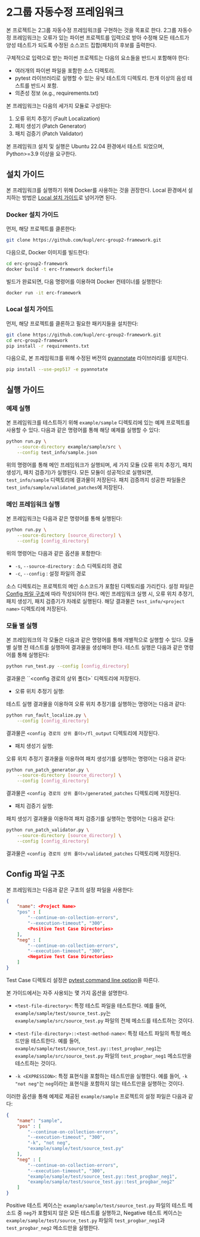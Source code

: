 # 2그룹 자동수정 프레임워크

본 프로젝트는 2그룹 자동수정 프레임워크를 구현하는 것을 목표로 한다. 2그룹 자동수정 프레임워크는 오류가 있는 파이썬 프로젝트를 입력으로 받아 수정해 모든 테스트가 양성 테스트가 되도록 수정된 소스코드 집합(패치)의 후보를 출력한다. 

구체적으로 입력으로 받는 파이썬 프로젝트는 다음의 요소들을 반드시 포함해야 한다:
- 여러개의 파이썬 파일을 포함한 소스 디렉토리.
- pytest 라이브러리로 실행할 수 있는 유닛 테스트의 디렉토리. 한개 이상의 음성 테스트를 반드시 포함.
- 의존성 정보 (e.g., requirements.txt)

본 프레임워크는 다음의 세가지 모듈로 구성된다:
1. 오류 위치 추정기 (Fault Localization)
2. 패치 생성기 (Patch Generator)
3. 패치 검증기 (Patch Validator)

본 프레임워크 설치 및 실행은 Ubuntu 22.04 환경에서 테스트 되었으며, Python>=3.9 이상을 요구한다.

## 설치 가이드

본 프레임워크를 실행하기 위해 Docker를 사용하는 것을 권장한다. Local 환경에서 설치하는 방법은 [Local 설치 가이드](#local-설치-가이드)로 넘어가면 된다.

### Docker 설치 가이드 

먼저, 해당 프로젝트를 클론한다:

```bash
git clone https://github.com/kupl/erc-group2-framework.git
```

다음으로, Docker 이미지를 빌드한다:

```bash
cd erc-group2-framework
docker build -t erc-framework dockerfile
```

빌드가 완료되면, 다음 명령어를 이용하여 Docker 컨테이너를 실행한다:

```bash
docker run -it erc-framework
```

### Local 설치 가이드

먼저, 해당 프로젝트를 클론하고 필요한 패키지들을 설치한다:

```bash
git clone https://github.com/kupl/erc-group2-framework.git
cd erc-group2-framework
pip install -r requirements.txt
```

다음으로, 본 프레임워크를 위해 수정된 버전의 [pyannotate](https://github.com/dropbox/pyannotate) 라이브러리를 설치한다.

```bash
pip install --use-pep517 -e pyannotate
```

## 실행 가이드

### 예제 실행

본 프레임워크를 테스트하기 위해 `example/sample` 디렉토리에 있는 예제 프로젝트를 사용할 수 있다. 다음과 같은 명령어를 통해 해당 예제를 실행할 수 있다:

```bash
python run.py \
    --source-directory example/sample/src \
    --config test_info/sample.json
```

위의 명령어를 통해 메인 프레임워크가 실행되며, 세 가지 모듈 (오류 위치 추정기, 패치 생성기, 패치 검증기)가 실행된다. 모든 모듈이 성공적으로 실행되면, `test_info/sample` 디렉토리에 결과물이 저장된다. 패치 검증까지 성공한 파일들은 `test_info/sample/validated_patches`에 저장된다.

### 메인 프레임워크 실행

본 프레임워크는 다음과 같은 명령어를 통해 실행된다:

```bash
python run.py \
    --source-directory [source_directory] \
    --config [config_directory]
```

<!-- Make option table -->

위의 명령어는 다음과 같은 옵션을 포함한다:
- `-s`, `--source-directory` : 소스 디렉토리의 경로
- `-c`, `--config` : 설정 파일의 경로

소스 디렉토리는 프로젝트의 메인 소스코드가 포함된 디렉토리를 가리킨다. 설정 파일은 [Config 파일 구조](#config-파일-구조)에 따라 작성되어야 한다.
메인 프레임워크 실행 시, 오류 위치 추정기, 패치 생성기, 패치 검증기가 차례로 실행된다.
해당 결과물은 `test_info/<project name>` 디렉토리에 저장된다.

### 모듈 별 실행

본 프레임워크의 각 모듈은 다음과 같은 명령어를 통해 개별적으로 실행할 수 있다. 모듈 별 실행 전 테스트를 실행하여 결과물을 생성해야 한다. 테스트 실행은 다음과 같은 명령어를 통해 실행된다:

```bash
python run_test.py --config [config_directory]
```

결과물은 ``<config 경로의 상위 폴더>` 디렉토리에 저장된다.

- 오류 위치 추정기 실행:

테스트 실행 결과물을 이용하여 오류 위치 추정기를 실행하는 명령어는 다음과 같다:

```bash
python run_fault_localize.py \
    --config [config_directory]
```

결과물은 `<config 경로의 상위 폴더>/fl_output` 디렉토리에 저장된다.

- 패치 생성기 실행:

오류 위치 추정기 결과물을 이용하여 패치 생성기를 실행하는 명령어는 다음과 같다:

```bash
python run_patch_generator.py \
    --source-directory [source_directory] \
    --config [config_directory]
```

결과물은 `<config 경로의 상위 폴더>/generated_patches` 디렉토리에 저장된다.

- 패치 검증기 실행:

패치 생성기 결과물을 이용하여 패치 검증기를 실행하는 명령어는 다음과 같다:

```bash
python run_patch_validator.py \
    --source-directory [source_directory] \
    --config [config_directory]
```

결과물은 `<config 경로의 상위 폴더>/validated_patches` 디렉토리에 저장된다.

## Config 파일 구조

본 프레임워크는 다음과 같은 구조의 설정 파일을 사용한다:

```json
{
    "name": <Project Name>
    "pos" : [
        "--continue-on-collection-errors", 
        "--execution-timeout", "300", 
        <Positive Test Case Directories>
    ],
    "neg" : [
        "--continue-on-collection-errors", 
        "--execution-timeout", "300", 
        <Negative Test Case Directories>
    ]
}
```

Test Case 디렉토리 설정은 [pytest command line option](https://docs.pytest.org/en/stable/reference/reference.html#ini-options-ref)을 따른다.

본 가이드에서는 자주 사용되는 몇 가지 옵션을 설명한다.

- `<test-file-directory>`: 특정 테스트 파일을 테스트한다.
예를 들어, `example/sample/test/source_test.py`는 `example/sample/src/source_test.py` 파일의 전체 메소드를 테스트하는 것이다.

- `<test-file-directory>::<test-method-name>`: 특정 테스트 파일의 특정 메소드만을 테스트한다.
예를 들어, `example/sample/test/source_test.py::test_progbar_neg1`는 `example/sample/src/source_test.py` 파일의 `test_progbar_neg1` 메소드만을 테스트하는 것이다.

- `-k <EXPRESSION>`: 특정 표현식을 포함하는 테스트만을 실행한다.
예를 들어, `-k "not neg"`는 `neg`이라는 표현식을 포함하지 않는 테스트만을 실행하는 것이다.

이러한 옵션을 통해 예제로 제공된 `example/sample` 프로젝트의 설정 파일은 다음과 같다:
```json
{
    "name": "sample",
    "pos" : [
        "--continue-on-collection-errors", 
        "--execution-timeout", "300", 
        "-k", "not neg",
        "example/sample/test/source_test.py"
    ],
    "neg" : [
        "--continue-on-collection-errors", 
        "--execution-timeout", "300", 
        "example/sample/test/source_test.py::test_progbar_neg1",
        "example/sample/test/source_test.py::test_progbar_neg2"
    ]
}
```

Positive 테스트 케이스는 `example/sample/test/source_test.py` 파일의 테스트 메소드 중 `neg`가 포함되지 않은 모든 테스트를 실행하고, 
Negative 테스트 케이스는 `example/sample/test/source_test.py` 파일의 `test_progbar_neg1`과 `test_progbar_neg2` 메소드만을 실행한다.

<!-- 

### 입력 파이썬 소스 예시

```python
#example/project/src/package1/source1.py
class A() :
    def __init__(self, x) :
        self.x = x

    def foo(self) :
        return self.x + "1" # TypeError 발생

    def goo(self) :
        return self.x
```

```python
#example/project/src/package2/source2.py
class B() :
    def __init__(self) :
        self.x = 1

    def foo(self) :
        return self.x
```

### 입력 테스트 케이스 예시

```python
#example/project/test/package1/source1_test.py
from project.src.package1.source1 import A

def test_foo() : # 음성 테스트케이스
    try:
        a = A(1)
        a.foo()
    except :
        assert False
  
def test_goo() :
    a = A(1)
    assert a.goo() == 1
```

```python
#example/project/test/package2/source2_test.py
from project.src.package2.source2 import B

def test_foo() :
    b = B()
    assert b.foo() == 1
```

 위와 같이 각 테스트 파일은 pytest를 활용하여 각각의 파이썬 소스코드 내부의 개별 메소드를 테스트 할 수 있는 유닛테스트로 구성되어 있다. 위의 예제에서는 첫번째 소스 (source1.py)를 테스트 하기 위한 테스트 케이스 (source1_test.py)의 "test_foo" 메소드의 6번째 라인 실행 도중 (return self.x + "1") 타입 오류가 발생하기 때문에 해당 테스트를 음성 테스트 케이스, 그 외의 테스트 케이스를 양성 테스트 케이스로 분류한다.

### 테스트 실행

프레임워크는 기본적으로 제공된 pytest를 활용해 소스 코드를 테스팅 할 수 있는 기능을 제공한다. 

하나의 프로젝트 대하여 특정 디렉토리에 있는 모든 유닛 테스트를 실행하기 명령어는 다음과 같다:

```
python run_test.py --test_dir [test_dir]
```

예를 들어, 위의 프로젝트를 전체 테스트로 실행하는 명령어는 다음과 같다:
```
python run_test.py --test_dir example/project/test
```

특정 테스트 코드만을 테스트 하는 명령어는 다음과 같다:
```
python run_test.py --test_dir [test_dir] --test_file [test_file.py]
```

예를 들어, test/package1에 있는 source1_test를 실행하는 명령어는 다음과 같다:
```
python run_test.py --test_dir example/project/test/package1 --test_file source1_test.py
```

특정 테스트의 실행 결과만을 확인하기 위해서 프레임워크는 각 테스트 코드의 개별 유닛 테스트를 실행하기 위한 기능을 제공 할 수 있어야 한다, 이를 위한 명령어를 다음과 같이 가정한다:
```
python run_test.py --test_dir [test_dir] --test_file [test_file.py] --test_method [test_method_name]
```

예를 들어, source1_test의 "test_foo" 유닛 테스트의 실행을 확인하기 위한 명령어는 다음과 같다:
```
python run_test.py --test_dir example/project/test/package1 --test_file source1_test.py --test_method test_foo
```

## 오류 위치 추정기 (Fault Localization)

### 오류 위치 추정기 입출력
오류 위치 추정기는 전체 프레임워크의 입력인 파이썬 프로젝트를 입력으로 받아, 타켓 프로젝트의 "fl_output" 디렉토리에 테스트로 실행된 모든 소스코드의 라인별 의심도를 기록한 result.json 파일을 생성한다. 해당 json 파일은 다음과 형식의 key, value를 갖는다:
- "[source_path]:[line_number]" : [suspicious_score]

본 예시에서는 의심도 계산을 위해 각 소스코드의 라인별 $오류 실행 횟수/전체 실행 횟수$ 를 기록하는 아주 기본적인 통계 기반 오류 위치 추정 기술을 가정한다. 예를 들어 첫번째 소스코드 (source1.py)에 대한 테스트 (source1_test.py)를 실행했을 때, 3번째 코드 라인 (self.x = x)는 양성 테스트 음성 테스트 모두에서 실행되고, 6번째 코드 라인 (return self.x + "1")과 9번째 코드 라인 (return self.x)은 각각 음성 테스트 양성 테스트에서만 실행된다. 이를 바탕으로 해당 소스코드에 대한 의심도를 계산하면 다음과 같은 결과물을 얻을 수 있다:
```json
//example/project/fl_output/result.json
{
    "src/package1/source1.py:3" : 0.5,
    "src/package1/source1.py:6" : 1,
    "src/package1/source1.py:9" : 0,
    "src/package2/source2.py:3" : 0,
    "src/package2/source2.py:6" : 0
}
```

전체 프레임 워크의 동작을 위해, 오류 위치 추정기 구현체 (run_fault_localize.py)에서 구현되어야 할 부분은 아래의 run 함수이다. 
```python
def run(src_dir, test_dir) :
    '''
    This is the function which run fault localization.
    '''

    # path where you will save the output of fault localizer
    output_path = src_dir.parent / FAULT_LOCALIZER_OUTPUT

    raise Exception("Not Implemented")
```
해당 함수는 입력으로 오류가 있는 소스코드가 포함된 프로젝트의 소스 디렉토리 (src_dir)와 해당 프로젝트를 테스트 하기위한 유닛 테스트가 포함된 테스트 디렉토리 (test_dir)를 입력으로 받아 테스트 디렉토리의 모든 테스트를 실행하여 계산된 오류 위치 추정 결과물을 대상 프로젝트 디렉토리의 "fl_output/result.json"에 기록한다.

## 패치 생성기 (Patch Generator)

패치 생성기는 파이썬 프로젝트와, 오류 위치 추정기술을 통해 계산된 라인별 의심도를 입력으로 받아 입력으로 받은 테스트를 모두 만족하도록 수정된 소스코드 (패치)를 출력한다. 
이 때 주어진 테스트를 모두 만족할 수 있는 패치가 여러개 존재 할 수 있으므로, 패치 생성기는 여러개의 패치 디렉토리를 만들어 낼 수 있다. 

좀 더 구체적으로 패치 생성기는 "patch_output"이라는 하위 디렉토리에 각각의 패치 결과물을 저장한다. 각 패치 디렉토리는 패치로 인해 변경된 소스코드들이 [source_name]_patch.py의 형태로 저장된다. 예를 들어, 본 예시에서는 음성 테스트에서 발생한 타입 오류를 고치기 위한 패치로 package1의 source1.py의 덧셈 연산에 사용된 각 표현식의 타입을 바꾸는 두가지 패치를 제안한다:

```python
#example/project/generated_patch/patch1/package1/source1_patch.py 
class A() :
    def __init__(self, x) :
        self.x = x

    def foo(self) :
        return str(self.x) + "1"

    def goo(self) :
        return self.x
```

전체 프레임 워크의 동작을 위해, 패치 생성기 (run_patch_generator.py)에서 구현되어야 할 부분은 아래의 run 함수이다. 
```python
def run(src_dir, test_dir) :
    '''
    This is the function which runs patch generator.
    '''
    fl_output_path = src_dir.parent / FAULT_LOCALIZER_OUTPUT
    with open(fl_output_path, 'r') as f:
        # load the fl_output
        pass

    # folder where you will save the output of patch generator
    write_directory = src_dir.parent / PATCH_GENERATE_FOLDER_NAME
    raise Exception("Not Implemented")
```
해당 함수는 입력으로 오류가 있는 소스코드가 포함된 프로젝트의 소스 디렉토리 (src_dir)와 해당 프로젝트를 테스트 하기위한 유닛 테스트가 포함된 테스트 디렉토리 (test_dir)를 입력으로 받는다. 이때 해당 소스 디렉토리의 상위 경로에 오류 위치 추정기 결과물 (fl_output_path)가 있음을 가정한다. 본 함수는 오류 위치 추정기 결과물을 사용하여, 입력 테스트의 모든 테스트를 통과한 패치의 집합을 해당 프로젝트 폴더의 "generated_patches"에 저장한다

## 패치 검증기 (Patch Validator)

(comment: 아래 내용은 patch correctness 에 대한 내용입니다. 일반적으로 APR에서 Validation은 테스트를 모두 통과하는지에 대한 검증입니다.)
패치 생성기가 여러개의 패치를 출력할 수 있기 때문에, 개중에 진짜 정답 패치와 테스트만 만족하는 오답 패치를 구분하기 위한 패치 검증기가 필요하다. 패치 검증기는 패치 생성기가 만들어낸 패치들을 입력으로 받아 검증을 통과한 패치만을 보존하여 프로젝트 디렉토리내에 "validated_patches"라는 하위 디렉토리내에 저장한다. 본 예시에서는 가변적인 함수 입력 대신에, 고정된 primitive 값에 대한 타입을 변경하는 것이 이상한 패치라고 판단하여 첫번째 패치만을 보존한다.

```python
#example/project/result/patch1/package1/source1_patch.py
class A() :
    def __init__(self, x) :
        self.x = x

    def foo(self) :
        return str(self.x) + "1"

    def goo(self) :
        return self.x
```
 -->
